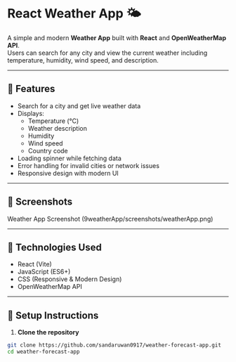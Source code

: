 # React Weather App 🌤️

A simple and modern **Weather App** built with **React** and **OpenWeatherMap API**.  
Users can search for any city and view the current weather including temperature, humidity, wind speed, and description.

---

## 🔹 Features

- Search for a city and get live weather data
- Displays:
  - Temperature (°C)
  - Weather description
  - Humidity
  - Wind speed
  - Country code
- Loading spinner while fetching data
- Error handling for invalid cities or network issues
- Responsive design with modern UI

---

## 🔹 Screenshots

Weather App Screenshot 
(9weatherApp/screenshots/weatherApp.png)

---

## 🔹 Technologies Used

- React (Vite)
- JavaScript (ES6+)
- CSS (Responsive & Modern Design)
- OpenWeatherMap API

---

## 🔹 Setup Instructions

1. **Clone the repository**

```bash
git clone https://github.com/sandaruwan0917/weather-forecast-app.git
cd weather-forecast-app
